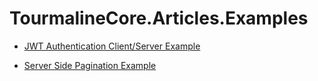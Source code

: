 # TourmalineCore.Articles.Examples

- [JWT Authentication Client/Server Example](https://github.com/TourmalineCore/TourmalineCore.Articles.Examples/tree/master/jwt-auth-example)

- [Server Side Pagination Example](https://github.com/TourmalineCore/TourmalineCore.Articles.Examples/tree/master/pagination-example)